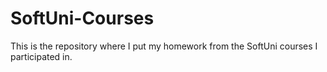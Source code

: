 # SoftUni-Courses
This is the repository where I put my homework from the SoftUni courses I participated in.
